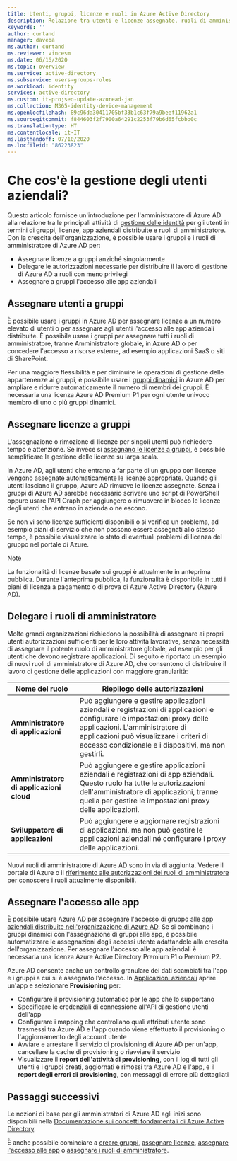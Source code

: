 ```yaml
---
title: Utenti, gruppi, licenze e ruoli in Azure Active Directory
description: Relazione tra utenti e licenze assegnate, ruoli di amministratore, appartenenza a gruppi in Azure Active Directory
keywords: ''
author: curtand
manager: daveba
ms.author: curtand
ms.reviewer: vincesm
ms.date: 06/16/2020
ms.topic: overview
ms.service: active-directory
ms.subservice: users-groups-roles
ms.workload: identity
services: active-directory
ms.custom: it-pro;seo-update-azuread-jan
ms.collection: M365-identity-device-management
ms.openlocfilehash: 89c96da30411705bf33b1c63f79a9beef11962a1
ms.sourcegitcommit: f844603f2f7900a64291c2253f79b6d65fcbbb0c
ms.translationtype: HT
ms.contentlocale: it-IT
ms.lasthandoff: 07/10/2020
ms.locfileid: "86223823"
---
```

# <a name="what-is-enterprise-user-management"></a>Che cos'è la gestione degli utenti aziendali?

Questo articolo fornisce un'introduzione per l'amministratore di Azure AD alla relazione tra le principali attività di [gestione delle identità](/azure/active-directory/fundamentals/identity-fundamentals?context=azure/active-directory/users-groups-roles/context/ugr-context) per gli utenti in termini di gruppi, licenze, app aziendali distribuite e ruoli di amministratore. Con la crescita dell'organizzazione, è possibile usare i gruppi e i ruoli di amministratore di Azure AD per:

* Assegnare licenze a gruppi anziché singolarmente
* Delegare le autorizzazioni necessarie per distribuire il lavoro di gestione di Azure AD a ruoli con meno privilegi
* Assegnare a gruppi l'accesso alle app aziendali

## <a name="assign-users-to-groups"></a>Assegnare utenti a gruppi

È possibile usare i gruppi in Azure AD per assegnare licenze a un numero elevato di utenti o per assegnare agli utenti l'accesso alle app aziendali distribuite. È possibile usare i gruppi per assegnare tutti i ruoli di amministratore, tranne Amministratore globale, in Azure AD o per concedere l'accesso a risorse esterne, ad esempio applicazioni SaaS o siti di SharePoint.

Per una maggiore flessibilità e per diminuire le operazioni di gestione delle appartenenze ai gruppi, è possibile usare i [gruppi dinamici](groups-create-rule.md) in Azure AD per ampliare e ridurre automaticamente il numero di membri dei gruppi. È necessaria una licenza Azure AD Premium P1 per ogni utente univoco membro di uno o più gruppi dinamici.

## <a name="assign-licenses-to-groups"></a>Assegnare licenze a gruppi

L'assegnazione o rimozione di licenze per singoli utenti può richiedere tempo e attenzione. Se invece si [assegnano le licenze a gruppi](/azure/active-directory/fundamentals/license-users-groups?context=azure/active-directory/users-groups-roles/context/ugr-context), è possibile semplificare la gestione delle licenze su larga scala.

In Azure AD, agli utenti che entrano a far parte di un gruppo con licenze vengono assegnate automaticamente le licenze appropriate. Quando gli utenti lasciano il gruppo, Azure AD rimuove le licenze assegnate. Senza i gruppi di Azure AD sarebbe necessario scrivere uno script di PowerShell oppure usare l'API Graph per aggiungere o rimuovere in blocco le licenze degli utenti che entrano in azienda o ne escono.

Se non vi sono licenze sufficienti disponibili o si verifica un problema, ad esempio piani di servizio che non possono essere assegnati allo stesso tempo, è possibile visualizzare lo stato di eventuali problemi di licenza del gruppo nel portale di Azure.

>[!NOTE]
>La funzionalità di licenze basate sui gruppi è attualmente in anteprima pubblica. Durante l'anteprima pubblica, la funzionalità è disponibile in tutti i piani di licenza a pagamento o di prova di Azure Active Directory (Azure AD).

## <a name="delegate-administrator-roles"></a>Delegare i ruoli di amministratore

Molte grandi organizzazioni richiedono la possibilità di assegnare ai propri utenti autorizzazioni sufficienti per le loro attività lavorative, senza necessità di assegnare il potente ruolo di amministratore globale, ad esempio per gli utenti che devono registrare applicazioni. Di seguito è riportato un esempio di nuovi ruoli di amministratore di Azure AD, che consentono di distribuire il lavoro di gestione delle applicazioni con maggiore granularità:

 Nome del ruolo | Riepilogo delle autorizzazioni
 --------- | -------------------
 **Amministratore di applicazioni** | Può aggiungere e gestire applicazioni aziendali e registrazioni di applicazioni e configurare le impostazioni proxy delle applicazioni. L'amministratore di applicazioni può visualizzare i criteri di accesso condizionale e i dispositivi, ma non gestirli.
 **Amministratore di applicazioni cloud** | Può aggiungere e gestire applicazioni aziendali e registrazioni di app aziendali. Questo ruolo ha tutte le autorizzazioni dell'amministratore di applicazioni, tranne quella per gestire le impostazioni proxy delle applicazioni.
**Sviluppatore di applicazioni** | Può aggiungere e aggiornare registrazioni di applicazioni, ma non può gestire le applicazioni aziendali né configurare i proxy delle applicazioni.

Nuovi ruoli di amministratore di Azure AD sono in via di aggiunta. Vedere il portale di Azure o il [riferimento alle autorizzazioni dei ruoli di amministratore](directory-assign-admin-roles.md) per conoscere i ruoli attualmente disponibili.

## <a name="assign-app-access"></a>Assegnare l'accesso alle app

È possibile usare Azure AD per assegnare l'accesso di gruppo alle [app aziendali distribuite nell'organizzazione di Azure AD](/azure/active-directory/manage-apps/methods-for-assigning-users-and-groups?context=azure/active-directory/users-groups-roles/context/ugr-context). Se si combinano i gruppi dinamici con l'assegnazione di gruppi alle app, è possibile automatizzare le assegnazioni degli accessi utente adattandole alla crescita dell'organizzazione. Per assegnare l'accesso alle app aziendali è necessaria una licenza Azure Active Directory Premium P1 o Premium P2.

Azure AD consente anche un controllo granulare dei dati scambiati tra l'app e i gruppi a cui si è assegnato l'accesso. In [Applicazioni aziendali](https://portal.azure.com/#blade/Microsoft_AAD_IAM/StartboardApplicationsMenuBlade/AllApps) aprire un'app e selezionare **Provisioning** per:

* Configurare il provisioning automatico per le app che lo supportano
* Specificare le credenziali di connessione all'API di gestione utenti dell'app
* Configurare i mapping che controllano quali attributi utente sono trasmessi tra Azure AD e l'app quando viene effettuato il provisioning o l'aggiornamento degli account utente
* Avviare e arrestare il servizio di provisioning di Azure AD per un'app, cancellare la cache di provisioning o riavviare il servizio
* Visualizzare il **report dell'attività di provisioning**, con il log di tutti gli utenti e i gruppi creati, aggiornati e rimossi tra Azure AD e l'app, e il **report degli errori di provisioning**, con messaggi di errore più dettagliati

## <a name="next-steps"></a>Passaggi successivi

Le nozioni di base per gli amministratori di Azure AD agli inizi sono disponibili nella [Documentazione sui concetti fondamentali di Azure Active Directory](https://docs.microsoft.com/azure/active-directory/fundamentals/index).

È anche possibile cominciare a [creare gruppi](/azure/active-directory/fundamentals/active-directory-groups-create-azure-portal?context=azure/active-directory/users-groups-roles/context/ugr-context), [assegnare licenze](/azure/active-directory/fundamentals/license-users-groups?context=azure/active-directory/users-groups-roles/context/ugr-context), [assegnare l'accesso alle app](/azure/active-directory/manage-apps/methods-for-assigning-users-and-groups?context=azure/active-directory/users-groups-roles/context/ugr-context) o [assegnare i ruoli di amministratore](directory-assign-admin-roles.md).
